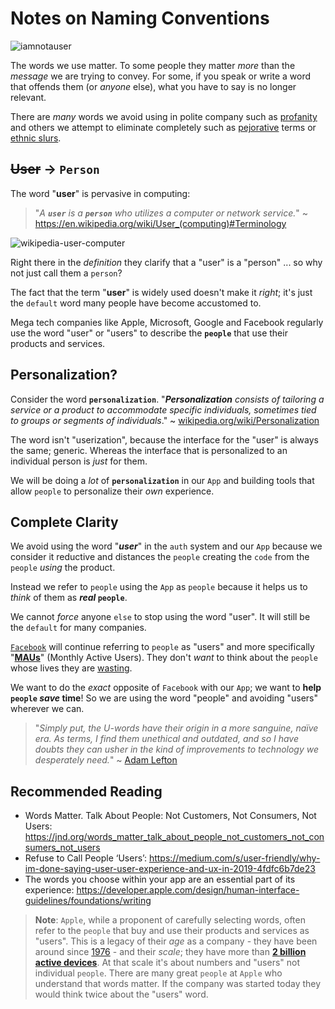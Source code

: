 # Notes on Naming Conventions

![iamnotauser](https://user-images.githubusercontent.com/194400/223168289-b44149c8-56da-4348-8561-4f9904007f72.png)

The words we use matter.
To some people they matter _more_ 
than the _message_ we are trying to convey.
For some, if you speak or write
a word that offends them (or _anyone_ else),
what you have to say is no longer relevant.

There are _many_ words we avoid using
in polite company such as 
[profanity](https://en.wikipedia.org/wiki/Profanity)
and others we attempt to eliminate completely such as 
[pejorative](https://en.wikipedia.org/wiki/Pejorative) terms
or 
[ethnic slurs](https://en.wikipedia.org/wiki/List_of_ethnic_slurs).


## ~~User~~ -> `Person`

The word "**user**" is pervasive in computing:

> "_A **`user`** is a **`person`** 
> who utilizes a computer or network service._"
> ~ https://en.wikipedia.org/wiki/User_(computing)#Terminology

![wikipedia-user-computer](https://user-images.githubusercontent.com/194400/223142338-11395ebc-2506-4114-895e-2051dcf8031f.png)

Right there in the _definition_
they clarify that a "user" is a "person" ...
so why not just call them a `person`? 

The fact that the term "**user**" is widely used
doesn't make it _right_; 
it's just the `default` word
many people have become accustomed to.

Mega tech companies like Apple, Microsoft, Google and Facebook
regularly use the word "user" or "users"
to describe the **`people`** that use their products and services.

## Personalization?

Consider the word **`personalization`**.
"_**Personalization** consists of tailoring 
a service or a product 
to accommodate specific individuals, 
sometimes tied to groups or segments of individuals_."
~ [wikipedia.org/wiki/Personalization](https://en.wikipedia.org/wiki/Personalization)

The word isn't "userization",
because the interface for the "user" is always the same; generic.
Whereas the interface that is personalized 
to an individual person is _just_ for them.

We will be doing a _lot_ of **`personalization`**
in our `App`
and building tools that allow `people`
to personalize their _own_ experience. 

## Complete Clarity

We avoid using the word "***user***"
in the `auth` system and our `App`
because we consider it reductive
and distances the `people` creating the `code`
from the `people` _using_ the product.

Instead we refer to `people` using the `App`
as `people` because it helps us 
to _think_ of them as **_real_ `people`**.

We cannot _force_ anyone `else`
to stop using the word "user".
It will still be the `default` for many companies.

[`Facebook`](https://github.com/dwyl/learn-react/issues/23#issuecomment-406784935)
will continue referring to `people` as "users"
and more specifically 
"[**MAUs**](https://github.com/dwyl/learn-react/issues/23#issuecomment-1458429682)"
(Monthly Active Users).
They don't _want_ to think about the 
`people` whose lives they are 
[wasting](https://github.com/dwyl/home/issues/29).

We want to do the _exact_ opposite of `Facebook` with our `App`;
we want to **help `people` _save_ time**!
So we are using the word "people"
and avoiding "users" wherever we can.

> "_Simply put, the U-words have their origin in a more sanguine, naïve era. 
As terms, I find them unethical and outdated, 
and so I have doubts they can usher in 
the kind of improvements to technology we desperately need._"
~ [Adam Lefton](https://medium.com/s/user-friendly/why-im-done-saying-user-user-experience-and-ux-in-2019-4fdfc6b7de23)



## Recommended Reading

+ Words Matter. Talk About People: 
Not Customers, Not Consumers, Not Users:
https://jnd.org/words_matter_talk_about_people_not_customers_not_consumers_not_users
+ Refuse to Call People ‘Users’:
https://medium.com/s/user-friendly/why-im-done-saying-user-user-experience-and-ux-in-2019-4fdfc6b7de23
+ The words you choose within your app 
are an essential part of its experience:
https://developer.apple.com/design/human-interface-guidelines/foundations/writing

> **Note**: `Apple`, while a proponent
> of carefully selecting words,
> often refer to the `people` 
> that buy and use 
> their products and services
> as "users". 
> This is a legacy of their _age_ as a company -
> they have been around since 
> [1976](https://en.wikipedia.org/wiki/Apple_Inc) -
> and their _scale_;
> they have more than 
> [**2 billion active devices**](https://www.macrumors.com/2023/02/02/apple-two-billion-active-devices).
> At that scale it's about numbers and "users"
> not individual `people`. 
> There are many great `people` at `Apple`
> who understand that words matter. 
> If the company was started today
> they would think twice about the "users" word.